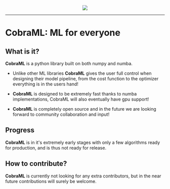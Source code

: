 <div align="center">
  <img src="https://user-images.githubusercontent.com/62492215/126851104-512dc9ec-6e6b-4ef3-91d5-df2eb339af75.png"><br>
</div>

____

# CobraML: ML for everyone
## What is it?

**CobraML** is a python library built on both numpy and numba. 
- Unlike other ML libraries **CobraML** gives 
the user full control when designing their model pipeline, 
  from the cost function to the optimizer
everything is in the users hand!
  
- **CobraML** is designed to be extremely fast thanks to numba implementations, 
  CobraML will also eventually have gpu support!
  
- **CobraML** is completely open source and in the future we are looking 
forward to community collaboration and input!

## Progress


**CobraML** is in it's extremely early stages with only a few algorithms ready for production, and is thus not ready for release.

## How to contribute?


**CobraML** is currently not looking for any extra contributors, but in the near future contributions will surely be welcome.



